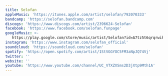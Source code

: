 ```yaml
---
title: Selofan
appleMusic: 'https://itunes.apple.com/artist/selofan/792070333'
bandcamp: 'https://selofan.bandcamp.com'
discogs: 'https://www.discogs.com/artist/2396624-Selofan'
facebook: 'https://www.facebook.com/selofan.funpage'
googleMusic: >-
   https://play.google.com/store/music/artist/Selofan?id=A7tz5t6qrqrwikpe3eujtxkk75u
instagram: 'https://www.instagram.com/selofan_official'
soundcloud: 'https://soundcloud.com/selofan'
spotify: 'https://open.spotify.com/artist/1StVGGYOC5FM3aNpJQ74Vj'
twitter: ''
website: ''
youtube: 'https://www.youtube.com/channel/UC_VTXZXSms2D3jXtp9Mth1A'
---
```

